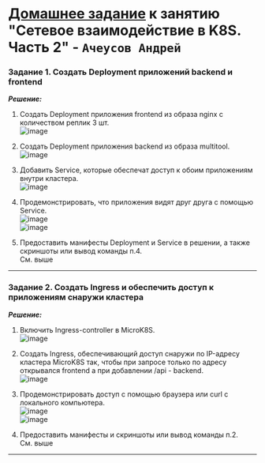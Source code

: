 # [Домашнее задание](https://github.com/netology-code/kuber-homeworks/blob/main/1.5/1.5.md) к занятию  "Сетевое взаимодействие в K8S. Часть 2" - `Ачеусов Андрей`


### Задание 1. Создать Deployment приложений backend и frontend

***Решение:***  

1. Создать Deployment приложения frontend из образа nginx с количеством реплик 3 шт.  
![image](https://github.com/user-attachments/assets/614244c5-efce-4d7b-bd70-f963f495c850)  

2. Создать Deployment приложения backend из образа multitool.  
![image](https://github.com/user-attachments/assets/1cf204be-efcb-4f63-a0b0-955bb4626c77)  

3. Добавить Service, которые обеспечат доступ к обоим приложениям внутри кластера.  
![image](https://github.com/user-attachments/assets/147bc34e-3324-45e0-91b8-94d90f60c024)  

4. Продемонстрировать, что приложения видят друг друга с помощью Service.  
![image](https://github.com/user-attachments/assets/b7ac772a-9629-49fe-b73f-6ed708fa71fb)  
![image](https://github.com/user-attachments/assets/a0954095-6aa0-4dcc-98e8-4a8427125ba0)  

6. Предоставить манифесты Deployment и Service в решении, а также скриншоты или вывод команды п.4.  
См. выше   

---


### Задание 2. Создать Ingress и обеспечить доступ к приложениям снаружи кластера

***Решение:***  

1. Включить Ingress-controller в MicroK8S.  
![image](https://github.com/user-attachments/assets/e4bf7f44-b803-4418-bfe7-21736f03265f)  

2. Создать Ingress, обеспечивающий доступ снаружи по IP-адресу кластера MicroK8S так, чтобы при запросе только по адресу открывался frontend а при добавлении /api - backend.  
![image](https://github.com/user-attachments/assets/ddfe141f-d7d9-4551-a6da-841e394b0d4a)  

3. Продемонстрировать доступ с помощью браузера или curl с локального компьютера.  
![image](https://github.com/user-attachments/assets/5a29a92d-6b80-4984-91d1-618e39eb4dd9)  
![image](https://github.com/user-attachments/assets/3bd4edbb-a115-4931-9f12-964b415108d0)  


4. Предоставить манифесты и скриншоты или вывод команды п.2.  
См. выше   

---
